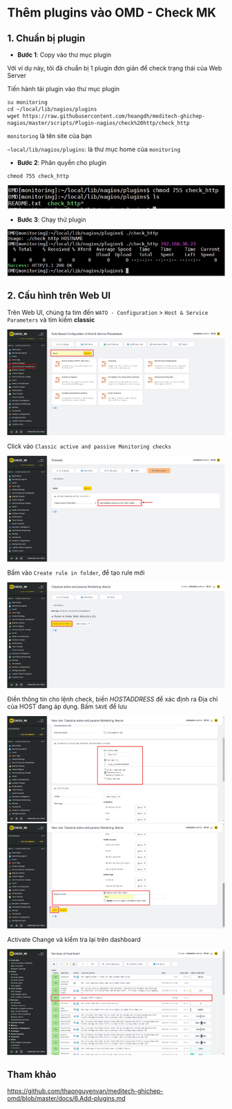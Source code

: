 # Thêm plugins vào OMD - Check MK

## 1. Chuẩn bị plugin

- **Bước 1**: Copy vào thư mục plugin

Với ví dụ này, tôi đã chuẩn bị 1 plugin đơn giản để check trạng thái của Web Server

Tiến hành tải plugin vào thư mục plugin 

```
su monitoring
cd ~/local/lib/nagios/plugins
wget https://raw.githubusercontent.com/hoangdh/meditech-ghichep-nagios/master/scripts/Plugin-nagios/check%20http/check_http
```

`monitoring` là tên site của bạn

`~local/lib/nagios/plugins`: là thư mục home của `monitoring`

- **Bước 2**: Phân quyền cho plugin

```
chmod 755 check_http
```

<img src="img/145.jpg">

- **Bước 3**: Chạy thử plugin

<img src="img/146.jpg">

## 2. Cấu hình trên Web UI

Trên Web UI, chúng ta tìm đến `WATO · Configuration` > `Host & Service Parameters` và tìm kiếm **classic**

<img src="img/147.jpg">

Click vào `Classic active and passive Monitoring checks`

<img src="img/148.jpg">

Bấm vào `Create rule in folder`, để tạo rule mới

<img src="img/149.jpg">

Điền thông tin cho lệnh check, biến $HOSTADDRESS$ để xác định ra Địa chỉ của HOST đang áp dụng. Bấm `SAVE` để lưu

<img src="img/150.jpg">

<img src="img/151.jpg">

Activate Change và kiểm tra lại trên dashboard

<img src="img/152.jpg">

## Tham khảo 

https://github.com/thaonguyenvan/meditech-ghichep-omd/blob/master/docs/6.Add-plugins.md